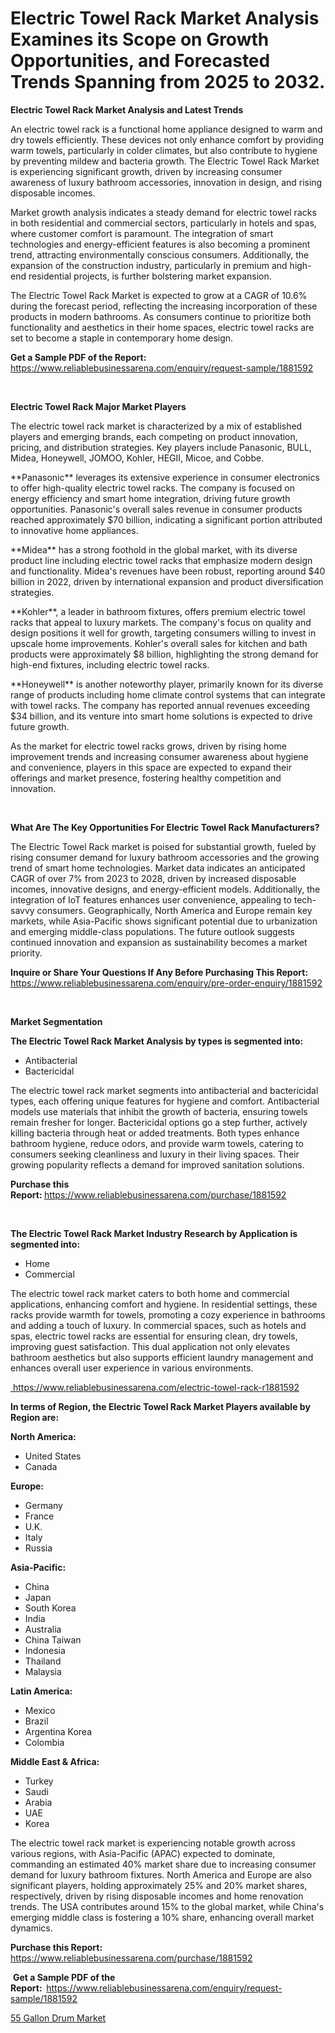 <p><h1>Electric Towel Rack Market Analysis Examines its Scope on Growth Opportunities, and Forecasted Trends Spanning from 2025 to 2032.</h1></p><p><strong>Electric Towel Rack Market Analysis and Latest Trends</strong></p>
<p><p>An electric towel rack is a functional home appliance designed to warm and dry towels efficiently. These devices not only enhance comfort by providing warm towels, particularly in colder climates, but also contribute to hygiene by preventing mildew and bacteria growth. The Electric Towel Rack Market is experiencing significant growth, driven by increasing consumer awareness of luxury bathroom accessories, innovation in design, and rising disposable incomes.</p><p>Market growth analysis indicates a steady demand for electric towel racks in both residential and commercial sectors, particularly in hotels and spas, where customer comfort is paramount. The integration of smart technologies and energy-efficient features is also becoming a prominent trend, attracting environmentally conscious consumers. Additionally, the expansion of the construction industry, particularly in premium and high-end residential projects, is further bolstering market expansion.</p><p>The Electric Towel Rack Market is expected to grow at a CAGR of 10.6% during the forecast period, reflecting the increasing incorporation of these products in modern bathrooms. As consumers continue to prioritize both functionality and aesthetics in their home spaces, electric towel racks are set to become a staple in contemporary home design.</p></p>
<p><strong>Get a Sample PDF of the Report:&nbsp;</strong> <a href="https://www.reliablebusinessarena.com/enquiry/request-sample/1881592?utm_campaign=2329&utm_medium=2&utm_source=Github&utm_content=ia&utm_term=09022025&utm_id=electric-towel-rack">https://www.reliablebusinessarena.com/enquiry/request-sample/1881592</a></p>
<p>&nbsp;</p>
<p><strong>Electric Towel Rack Major Market Players</strong></p>
<p><p>The electric towel rack market is characterized by a mix of established players and emerging brands, each competing on product innovation, pricing, and distribution strategies. Key players include Panasonic, BULL, Midea, Honeywell, JOMOO, Kohler, HEGII, Micoe, and Cobbe.</p><p>**Panasonic** leverages its extensive experience in consumer electronics to offer high-quality electric towel racks. The company is focused on energy efficiency and smart home integration, driving future growth opportunities. Panasonic's overall sales revenue in consumer products reached approximately $70 billion, indicating a significant portion attributed to innovative home appliances.</p><p>**Midea** has a strong foothold in the global market, with its diverse product line including electric towel racks that emphasize modern design and functionality. Midea's revenues have been robust, reporting around $40 billion in 2022, driven by international expansion and product diversification strategies.</p><p>**Kohler**, a leader in bathroom fixtures, offers premium electric towel racks that appeal to luxury markets. The company's focus on quality and design positions it well for growth, targeting consumers willing to invest in upscale home improvements. Kohler's overall sales for kitchen and bath products were approximately $8 billion, highlighting the strong demand for high-end fixtures, including electric towel racks.</p><p>**Honeywell** is another noteworthy player, primarily known for its diverse range of products including home climate control systems that can integrate with towel racks. The company has reported annual revenues exceeding $34 billion, and its venture into smart home solutions is expected to drive future growth.</p><p>As the market for electric towel racks grows, driven by rising home improvement trends and increasing consumer awareness about hygiene and convenience, players in this space are expected to expand their offerings and market presence, fostering healthy competition and innovation.</p></p>
<p>&nbsp;</p>
<p><strong>What Are The Key Opportunities For Electric Towel Rack Manufacturers?</strong></p>
<p><p>The Electric Towel Rack market is poised for substantial growth, fueled by rising consumer demand for luxury bathroom accessories and the growing trend of smart home technologies. Market data indicates an anticipated CAGR of over 7% from 2023 to 2028, driven by increased disposable incomes, innovative designs, and energy-efficient models. Additionally, the integration of IoT features enhances user convenience, appealing to tech-savvy consumers. Geographically, North America and Europe remain key markets, while Asia-Pacific shows significant potential due to urbanization and emerging middle-class populations. The future outlook suggests continued innovation and expansion as sustainability becomes a market priority.</p></p>
<p><strong>Inquire or Share Your Questions If Any Before Purchasing This Report:</strong> <a href="https://www.reliablebusinessarena.com/enquiry/pre-order-enquiry/1881592?utm_campaign=2329&utm_medium=2&utm_source=Github&utm_content=ia&utm_term=09022025&utm_id=electric-towel-rack">https://www.reliablebusinessarena.com/enquiry/pre-order-enquiry/1881592</a></p>
<p>&nbsp;</p>
<p><strong>Market Segmentation</strong></p>
<p><strong>The Electric Towel Rack Market Analysis by types is segmented into:</strong></p>
<p><ul><li>Antibacterial</li><li>Bactericidal</li></ul></p>
<p><p>The electric towel rack market segments into antibacterial and bactericidal types, each offering unique features for hygiene and comfort. Antibacterial models use materials that inhibit the growth of bacteria, ensuring towels remain fresher for longer. Bactericidal options go a step further, actively killing bacteria through heat or added treatments. Both types enhance bathroom hygiene, reduce odors, and provide warm towels, catering to consumers seeking cleanliness and luxury in their living spaces. Their growing popularity reflects a demand for improved sanitation solutions.</p></p>
<p><strong>Purchase this Report:&nbsp;</strong><a href="https://www.reliablebusinessarena.com/purchase/1881592?utm_campaign=2329&utm_medium=2&utm_source=Github&utm_content=ia&utm_term=09022025&utm_id=electric-towel-rack">https://www.reliablebusinessarena.com/purchase/1881592</a></p>
<p>&nbsp;</p>
<p><strong>The Electric Towel Rack Market Industry Research by Application is segmented into:</strong></p>
<p><ul><li>Home</li><li>Commercial</li></ul></p>
<p><p>The electric towel rack market caters to both home and commercial applications, enhancing comfort and hygiene. In residential settings, these racks provide warmth for towels, promoting a cozy experience in bathrooms and adding a touch of luxury. In commercial spaces, such as hotels and spas, electric towel racks are essential for ensuring clean, dry towels, improving guest satisfaction. This dual application not only elevates bathroom aesthetics but also supports efficient laundry management and enhances overall user experience in various environments.</p></p>
<p><a href="https://www.reliablebusinessarena.com/electric-towel-rack-r1881592?utm_campaign=2329&utm_medium=2&utm_source=Github&utm_content=ia&utm_term=09022025&utm_id=electric-towel-rack">&nbsp;https://www.reliablebusinessarena.com/electric-towel-rack-r1881592</a></p>
<p><strong>In terms of Region, the Electric Towel Rack Market Players available by Region are:</strong></p>
<p>
    <p> <strong> North America: </strong>
        <ul>
            <li>United States</li>
            <li>Canada</li>
        </ul>
        </p> 
    <p> <strong> Europe: </strong>
        <ul>
            <li>Germany</li>
            <li>France</li>
            <li>U.K.</li>
            <li>Italy</li>
            <li>Russia</li>
        </ul>
        </p> 
    <p> <strong> Asia-Pacific: </strong>
        <ul>
            <li>China</li>
            <li>Japan</li>
            <li>South Korea</li>
            <li>India</li>
            <li>Australia</li>
            <li>China Taiwan</li>
            <li>Indonesia</li>
            <li>Thailand</li>
            <li>Malaysia</li>
        </ul>
        </p> 
    <p> <strong> Latin America: </strong>
        <ul>
            <li>Mexico</li>
            <li>Brazil</li>
            <li>Argentina Korea</li>
            <li>Colombia</li>
        </ul>
        </p> 
    <p> <strong> Middle East & Africa: </strong>
        <ul>
            <li>Turkey</li>
            <li>Saudi</li>
            <li>Arabia</li>
            <li>UAE</li>
            <li>Korea</li>
        </ul>
    </p>
    </p>
<p><p>The electric towel rack market is experiencing notable growth across various regions, with Asia-Pacific (APAC) expected to dominate, commanding an estimated 40% market share due to increasing consumer demand for luxury bathroom fixtures. North America and Europe are also significant players, holding approximately 25% and 20% market shares, respectively, driven by rising disposable incomes and home renovation trends. The USA contributes around 15% to the global market, while China's emerging middle class is fostering a 10% share, enhancing overall market dynamics.</p></p>
<p><strong>Purchase this Report: </strong><a href="https://www.reliablebusinessarena.com/purchase/1881592?utm_campaign=2329&utm_medium=2&utm_source=Github&utm_content=ia&utm_term=09022025&utm_id=electric-towel-rack">https://www.reliablebusinessarena.com/purchase/1881592</a></p>
<p>&nbsp;<strong>Get a Sample PDF of the Report:&nbsp;&nbsp;</strong><a href="https://www.reliablebusinessarena.com/enquiry/request-sample/1881592?utm_campaign=2329&utm_medium=2&utm_source=Github&utm_content=ia&utm_term=09022025&utm_id=electric-towel-rack">https://www.reliablebusinessarena.com/enquiry/request-sample/1881592</a></p>
<p><strong></strong></p>
<p><p><a href="https://github.com/toldenargelia86/Market-Research-Report-List-1/blob/main/55-gallon-drum-market.md?utm_campaign=2329&utm_medium=2&utm_source=Github&utm_content=ia&utm_term=09022025&utm_id=electric-towel-rack">55 Gallon Drum Market</a></p></p>